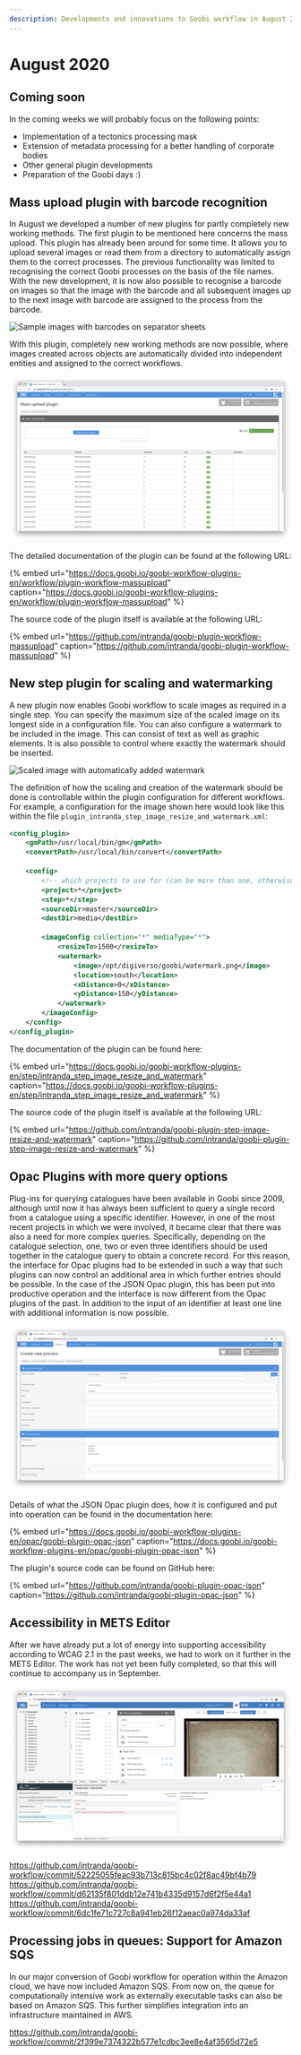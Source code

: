 ```yaml
---
description: Developments and innovations to Goobi workflow in August 2020
---
```


# August 2020

## Coming soon

In the coming weeks we will probably focus on the following points:

- Implementation of a tectonics processing mask
- Extension of metadata processing for a better handling of corporate bodies
- Other general plugin developments
- Preparation of the Goobi days :)

## Mass upload plugin with barcode recognition

In August we developed a number of new plugins for partly completely new working methods. The first plugin to be mentioned here concerns the mass upload. This plugin has already been around for some time. It allows you to upload several images or read them from a directory to automatically assign them to the correct processes. The previous functionality was limited to recognising the correct Goobi processes on the basis of the file names. With the new development, it is now also possible to recognise a barcode on images so that the image with the barcode and all subsequent images up to the next image with barcode are assigned to the process from the barcode.

![Sample images with barcodes on separator sheets](../.gitbook/assets/2008_massupload1.png)

With this plugin, completely new working methods are now possible, where images created across objects are automatically divided into independent entities and assigned to the correct workflows.

![The mass upload plugin recognises the barcodes in the uploaded images and assigns the processes to the correct operations.](../.gitbook/assets/2008_massupload2_en.png)

The detailed documentation of the plugin can be found at the following URL:

{% embed url="https://docs.goobi.io/goobi-workflow-plugins-en/workflow/plugin-workflow-massupload" caption="https://docs.goobi.io/goobi-workflow-plugins-en/workflow/plugin-workflow-massupload" %}

The source code of the plugin itself is available at the following URL:

{% embed url="https://github.com/intranda/goobi-plugin-workflow-massupload" caption="https://github.com/intranda/goobi-plugin-workflow-massupload" %}

## New step plugin for scaling and watermarking

A new plugin now enables Goobi workflow to scale images as required in a single step. You can specify the maximum size of the scaled image on its longest side in a configuration file. You can also configure a watermark to be included in the image. This can consist of text as well as graphic elements. It is also possible to control where exactly the watermark should be inserted.

![Scaled image with automatically added watermark](../.gitbook/assets/2008_watermark.png)

The definition of how the scaling and creation of the watermark should be done is controllable within the plugin configuration for different workflows. For example, a configuration for the image shown here would look like this within the file `plugin_intranda_step_image_resize_and_watermark.xml`:

```xml
<config_plugin>
    <gmPath>/usr/local/bin/gm</gmPath>
    <convertPath>/usr/local/bin/convert</convertPath>

    <config>
        <!-- which projects to use for (can be more than one, otherwise use *) -->
        <project>*</project>
        <step>*</step>
        <sourceDir>master</sourceDir>
        <destDir>media</destDir>

        <imageConfig collection="*" mediaType="*">
            <resizeTo>1500</resizeTo>
            <watermark>
                <image>/opt/digiverso/goobi/watermark.png</image>
                <location>south</location>
                <xDistance>0</xDistance>
                <yDistance>150</yDistance>
            </watermark>
        </imageConfig>
    </config>
</config_plugin>
```

The documentation of the plugin can be found here:

{% embed url="https://docs.goobi.io/goobi-workflow-plugins-en/step/intranda_step_image_resize_and_watermark" caption="https://docs.goobi.io/goobi-workflow-plugins-en/step/intranda_step_image_resize_and_watermark" %}

The source code of the plugin itself is available at the following URL:

{% embed url="https://github.com/intranda/goobi-plugin-step-image-resize-and-watermark" caption="https://github.com/intranda/goobi-plugin-step-image-resize-and-watermark" %}

## Opac Plugins with more query options

Plug-ins for querying catalogues have been available in Goobi since 2009, although until now it has always been sufficient to query a single record from a catalogue using a specific identifier. However, in one of the most recent projects in which we were involved, it became clear that there was also a need for more complex queries. Specifically, depending on the catalogue selection, one, two or even three identifiers should be used together in the catalogue query to obtain a concrete record. For this reason, the interface for Opac plugins had to be extended in such a way that such plugins can now control an additional area in which further entries should be possible. In the case of the JSON Opac plugin, this has been put into productive operation and the interface is now different from the Opac plugins of the past. In addition to the input of an identifier at least one line with additional information is now possible.

![The JSON-Opac-Plugin provides a more complex input area for the combinable identifiers for catalogue queries.](../.gitbook/assets/2008_opac_en.png)

Details of what the JSON Opac plugin does, how it is configured and put into operation can be found in the documentation here:

{% embed url="https://docs.goobi.io/goobi-workflow-plugins-en/opac/goobi-plugin-opac-json" caption="https://docs.goobi.io/goobi-workflow-plugins-en/opac/goobi-plugin-opac-json" %}

The plugin's source code can be found on GitHub here:

{% embed url="https://github.com/intranda/goobi-plugin-opac-json" caption="https://github.com/intranda/goobi-plugin-opac-json" %}

## Accessibility in METS Editor

After we have already put a lot of energy into supporting accessibility according to WCAG 2.1 in the past weeks, we had to work on it further in the METS Editor. The work has not yet been fully completed, so that this will continue to accompany us in September.

![Accessiblity in the METS Editor is not yet as good as it should be. The work is still going on here.](../.gitbook/assets/2008_accessibility_en.png)

https://github.com/intranda/goobi-workflow/commit/52225055feac93b713c815bc4c02f8ac49bf4b79<br/>https://github.com/intranda/goobi-workflow/commit/d62135f801ddb12e741b4335d9157d6f2f5e44a1<br/>https://github.com/intranda/goobi-workflow/commit/6dc1fe71c727c8a941eb26f12aeac0a974da33af

## Processing jobs in queues: Support for Amazon SQS

In our major conversion of Goobi workflow for operation within the Amazon cloud, we have now included Amazon SQS. From now on, the queue for computationally intensive work as externally executable tasks can also be based on Amazon SQS. This further simplifies integration into an infrastructure maintained in AWS.

https://github.com/intranda/goobi-workflow/commit/2f399e7374322b577e1cdbc3ee8e4af3565d72e5
